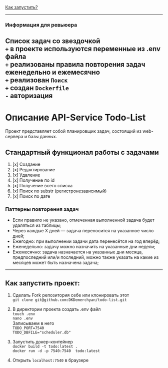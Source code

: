 [Как запустить?](https://github.com/DKDemerchyan/todo-list?tab=readme-ov-file#как-запустить-проект)

---
### Информация для ревьюера
Список задач со звездочкой \
`+` в проекте используются переменные из .env файла \
`+` реализованы правила повторения задач еженедельно и ежемесячно \
`+` реализован `Поиск` \
`+` создан `Dockerfile` \
`-` авторизация
---
# Описание API-Service Todo-List
Проект представляет собой планировщик задач, состоящий из web-сервера и базы данных. 

## Стандартный функционал работы с задачами
1. [x] Создание
2. [x] Редактирование
3. [x] Удаление
4. [x] Получение по id
5. [x] Получение всего списка
6. [x] Поиск по substr (регистронезависимый)
7. [x] Поиск по дате

### Паттерны повторения задач
- Если правило не указано, отмеченная выполненной задача будет удаляться из таблицы;
- Через каждые Х дней — задача переносится на указанное число дней;
- Ежегодно: при выполнении задачи дата перенесётся на год вперёд;
- Еженедельно: задачу можно назначить на указанные дни недели;
- Ежемесячно: задача назначается на указанные дни месяца, предпоследний или/и последний, можно также указать на какие
из месяцев может быть назначена задача;



------

## Как запустить проект:
1. Сделать Fork репозитория себе или клонировать этот \
`git clone git@github.com:DKDemerchyan/todo-list.git`


2. В директории проекта создать .env файл \
`touch .env` \
`nano .env` \
Записываем в него \
`TODO_PORT=7540` \
`TODO_DBFILE="scheduler.db"`


3. Запустить докер-контейнер \
`docker build -t todo:latest .` \
`docker run -d -p 7540:7540  todo:latest`

4. Открыть `localhost:7540` в браузере